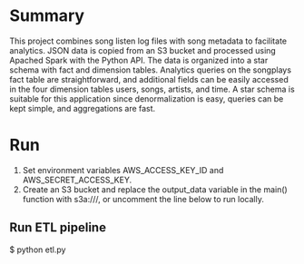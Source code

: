 # Summary
This project combines song listen log files with song metadata to facilitate analytics. JSON data is copied from an S3 bucket and processed using Apached Spark with the Python API. The data is organized into a star schema with fact and dimension tables. Analytics queries on the songplays fact table are straightforward, and additional fields can be easily accessed in the four dimension tables users, songs, artists, and time. A star schema is suitable for this application since denormalization is easy, queries can be kept simple, and aggregations are fast.

# Run
1. Set environment variables AWS_ACCESS_KEY_ID and AWS_SECRET_ACCESS_KEY.
2. Create an S3 bucket and replace the output_data variable in the main() function with s3a://<bucket name>/, or uncomment the line below to run locally.

## Run ETL pipeline

$ python etl.py